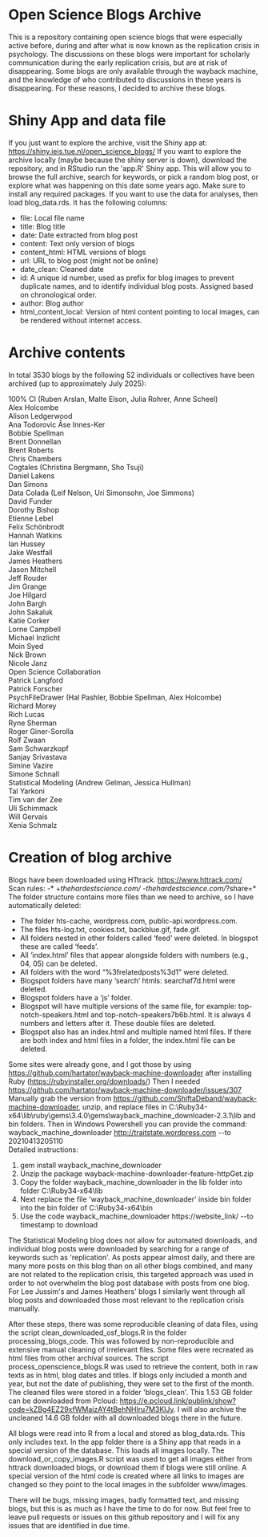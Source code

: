 # Open Science Blogs Archive

This is a repository containing open science blogs that were especially active before, during and after what is now known as the replication crisis in psychology. 
The discussions on these blogs were important for scholarly communication during the early replication crisis, but are at risk of disappearing. Some blogs are only available through the wayback machine, and the knowledge of who contributed to discussions in these years is disappearing. For these reasons, I decided to archive these blogs. 

# Shiny App and data file

If you just want to explore the archive, visit the Shiny app at: https://shiny.ieis.tue.nl/open_science_blogs/ 
If you want to explore the archive locally (maybe because the shiny server is down), download the repository, and in RStudio run the 'app.R' Shiny app. This will allow you to browse the full archive, search for keywords, or pick a random blog post, or explore what was happening on this date some years ago. Make sure to install any required packages.
If you want to use the data for analyses, then load blog_data.rds. It has the following columns: 
- file: Local file name
- title: Blog title
- date: Date extracted from blog post
- content: Text only version of blogs
- content_html: HTML versions of blogs
- url: URL to blog post (might not be online)
- date_clean: Cleaned date
- id: A unique id number, used as prefix for blog images to prevent duplicate names, and to identify individual blog posts. Assigned based on chronological order. 
- author: Blog author
- html_content_local: Version of html content pointing to local images, can be rendered without internet access.

# Archive contents 

In total 3530 blogs by the following 52 individuals or collectives have been archived (up to approximately July 2025):

100% CI (Ruben Arslan, Malte Elson, Julia Rohrer, Anne Scheel)   
Alex Holcombe  
Alison Ledgerwood  
Ana Todorovic
Åse Innes-Ker  
Bobbie Spellman  
Brent Donnellan  
Brent Roberts  
Chris Chambers  
Cogtales (Christina Bergmann, Sho Tsuji)   
Daniel Lakens  
Dan Simons  
Data Colada (Leif Nelson, Uri Simonsohn, Joe Simmons)   
David Funder  
Dorothy Bishop   
Etienne Lebel  
Felix Schönbrodt  
Hannah Watkins  
Ian Hussey  
Jake Westfall   
James Heathers   
Jason Mitchell    
Jeff Rouder  
Jim Grange  
Joe Hilgard  
John Bargh  
John Sakaluk  
Katie Corker  
Lorne Campbell  
Michael Inzlicht  
Moin Syed  
Nick Brown  
Nicole Janz  
Open Science Collaboration  
Patrick Langford  
Patrick Forscher  
PsychFileDrawer (Hal Pashler, Bobbie Spellman, Alex Holcombe)  
Richard Morey  
Rich Lucas  
Ryne Sherman  
Roger Giner-Sorolla  
Rolf Zwaan  
Sam Schwarzkopf  
Sanjay Srivastava  
Simine Vazire  
Simone Schnall  
Statistical Modeling (Andrew Gelman, Jessica Hullman)  
Tal Yarkoni  
Tim van der Zee  
Uli Schimmack  
Will Gervais  
Xenia Schmalz  

# Creation of blog archive

Blogs have been downloaded using HTtrack. https://www.httrack.com/ 
Scan rules:
-* +*thehardestscience.com/* -*thehardestscience.com/*?share=*
The folder structure contains more files than we need to archive, so I have automatically deleted:
- The folder hts-cache, wordpress.com, public-api.wordpress.com.
- The files hts-log.txt, cookies.txt, backblue.gif, fade.gif.
- All folders nested in other folders called ‘feed’ were deleted. In blogspot these are called ‘feeds’. 
- All ‘index.html’ files that appear alongside folders with numbers (e.g., 04, 05) can be deleted. 
- All folders with the word “%3frelatedposts%3d1” were deleted. 
- Blogspot folders have many ‘search’ htmls: searchaf7d.html were deleted. 
- Blogspot folders have a ‘js’ folder. 
- Blogspot will have multiple versions of the same file, for example: top-notch-speakers.html and top-notch-speakers7b6b.html. It is always 4 numbers and letters after it. These double files are deleted. 
- Blogspot also has an index.html and multiple named html files. If there are both index and html files in a folder, the index.html file can be deleted. 

Some sites were already gone, and I got those by using https://github.com/hartator/wayback-machine-downloader after installing Ruby (https://rubyinstaller.org/downloads/) 
Then I needed https://github.com/hartator/wayback-machine-downloader/issues/307
Manually grab the version from https://github.com/ShiftaDeband/wayback-machine-downloader, unzip, and replace files in C:\Ruby34-x64\lib\ruby\gems\3.4.0\gems\wayback_machine_downloader-2.3.1\lib and bin folders.
Then in Windows Powershell you can provide the command: 
wayback_machine_downloader http://traitstate.wordpress.com --to 20210413205110  
Detailed instructions: 
1. gem install wayback_machine_downloader
2. Unzip the package wayback-machine-downloader-feature-httpGet.zip
3. Copy the folder wayback_machine_downloader in the lib folder into folder C:\Ruby34-x64\lib
4. Next replace the file 'wayback_machine_downloader' inside bin folder into the bin folder of C:\Ruby34-x64\bin
5. Use the code wayback_machine_downloader https://website_link/ --to timestamp to download

The Statistical Modeling blog does not allow for automated downloads, and individual blog posts were downloaded by searching for a range of keywords such as 'replication'. As posts appear almost daily, and there are many more posts on this blog than on all other blogs combined, and many are not related to the replication crisis, this targeted approach was used in order to not overwhelm the blog post database with posts from one blog.
For Lee Jussim's and James Heathers' blogs I similarly went through all blog posts and downloaded those most relevant to the replication crisis manually. 

After these steps, there was some reproducible cleaning of data files, using the script clean_downloaded_osf_blogs.R in the folder processing_blogs_code. This was followed by non-reproducible and extensive manual cleaning of irrelevant files. Some files were recreated as html files from other archival sources. 
The script process_openscience_blogs.R was used to retrieve the content, both in raw texts as in html, blog dates and titles. If blogs only included a month and year, but not the date of publishing, they were set to the first of the month.
The cleaned files were stored in a folder 'blogs_clean'. This 1.53 GB folder can be downloaded from Pcloud: https://e.pcloud.link/publink/show?code=kZBg4EZ29xfWMaizAY4tBehNHlru7M3KlJy. I will also archive the uncleaned 14.6 GB folder with all downloaded blogs there in the future. 

All blogs were read into R from a local and stored as blog_data.rds. This only includes text.
In the app folder there is a Shiny app that reads in a special version of the database. This loads all images locally. The download_or_copy_images.R script was used to get all images either from httrack downloaded blogs, or download them if blogs were still online. A special version of the html code is created where all links to images are changed so they point to the local images in the subfolder www/images. 

There will be bugs, missing images, badly formatted text, and missing blogs, but this is as much as I have the time to do for now. But feel free to leave pull requests or issues on this github repository and I will fix any issues that are identified in due time.
